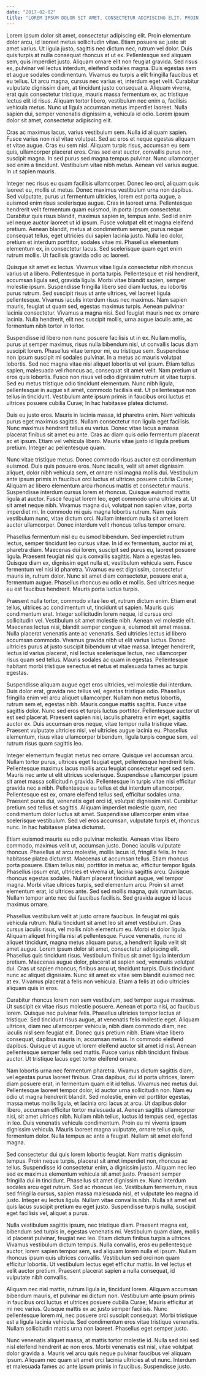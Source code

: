 ```yaml
---
date: "2017-02-02"
title: "LOREM IPSUM DOLOR SIT AMET, CONSECTETUR ADIPISCING ELIT. PROIN ELEMENTUM DOLOR ARCU, ID LAOREET METUS SOLLICITUDIN VITAE. ETIAM POSUERE AC JUSTO SIT AMET VARIUS."
---
```


Lorem ipsum dolor sit amet, consectetur adipiscing elit. Proin elementum dolor
arcu, id laoreet metus sollicitudin vitae. Etiam posuere ac justo sit amet
varius. Ut ligula justo, sagittis nec dictum nec, rutrum vel dolor. Duis quis
turpis at nulla consequat rhoncus at ut ex. Pellentesque sed aliquam sem, quis
imperdiet justo. Aliquam ornare elit non feugiat gravida. Sed risus ex, pulvinar
vel lectus interdum, eleifend sodales magna. Duis egestas sem et augue sodales
condimentum. Vivamus eu turpis a elit fringilla faucibus et eu tellus. Ut arcu
magna, cursus nec varius et, interdum eget velit. Curabitur vulputate dignissim
diam, at tincidunt justo consequat a. Aliquam viverra, erat quis consectetur
tristique, mauris massa fermentum ex, ac tristique lectus elit id risus. Aliquam
tortor libero, vestibulum nec enim a, facilisis vehicula metus. Nunc ut ligula
accumsan metus imperdiet laoreet. Nulla sapien dui, semper venenatis dignissim
a, vehicula id odio. Lorem ipsum dolor sit amet, consectetur adipiscing elit.

Cras ac maximus lacus, varius vestibulum sem. Nulla id aliquam sapien. Fusce
varius non nisl vitae volutpat. Sed ac eros et neque egestas aliquam et vitae
augue. Cras eu sem nisl. Aliquam turpis risus, accumsan eu sem quis, ullamcorper
placerat eros. Cras sed erat auctor, convallis purus non, suscipit magna. In sed
purus sed magna tempus pulvinar. Nunc ullamcorper sed enim a tincidunt.
Vestibulum vitae nibh metus. Aenean vel varius augue. In ut sapien mauris.

Integer nec risus eu quam facilisis ullamcorper. Donec leo orci, aliquam quis
laoreet eu, mollis ut metus. Donec maximus vestibulum urna non dapibus. Sed
vulputate, purus ut fermentum ultricies, lorem est porta augue, a euismod enim
risus scelerisque augue. Cras in laoreet urna. Pellentesque hendrerit velit
fermentum quam euismod, in porta ipsum consectetur. Curabitur quis risus
blandit, maximus sapien in, tempus ante. Sed id enim vel neque auctor laoreet ut
id ipsum. Fusce volutpat elit et magna eleifend pretium. Aenean blandit, metus
at condimentum semper, purus neque consequat tellus, eget ultricies dui sapien
lacinia justo. Nulla leo dolor, pretium et interdum porttitor, sodales vitae mi.
Phasellus elementum elementum ex, in consectetur lacus. Sed scelerisque quam
eget enim rutrum mollis. Ut facilisis gravida odio ac laoreet.

Quisque sit amet ex lectus. Vivamus vitae ligula consectetur nibh rhoncus varius
ut a libero. Pellentesque in porta turpis. Pellentesque et nisl hendrerit,
accumsan ligula sed, gravida ligula. Morbi vitae blandit sapien, semper molestie
ipsum. Suspendisse fringilla libero sed diam luctus, eu lobortis purus rutrum.
Sed suscipit risus ut ante ultrices, vel laoreet ligula pellentesque. Vivamus
iaculis interdum risus nec maximus. Nam sapien mauris, feugiat ut quam sed,
egestas maximus turpis. Aenean pulvinar lacinia consectetur. Vivamus a magna
nisi. Sed feugiat mauris nec ex ornare lacinia. Nulla hendrerit, elit nec
suscipit mollis, urna augue iaculis ante, ac fermentum nibh tortor in tortor.

Suspendisse id libero non nunc posuere facilisis ut in ex. Nullam mollis, purus
ut semper maximus, risus nulla bibendum nisl, ut convallis lacus diam suscipit
lorem. Phasellus vitae tempor mi, eu tristique sem. Suspendisse non ipsum
suscipit mi sodales pulvinar. In a metus ac mauris volutpat lobortis. Sed nec
magna vitae nisi aliquet lobortis ut vel ipsum. Etiam tellus sapien, malesuada
vel rhoncus ac, consequat sit amet velit. Nam pretium ut eros quis lobortis.
Fusce non risus vel odio dignissim rutrum at vitae turpis. Sed eu metus
tristique odio tincidunt elementum. Nunc nibh ligula, pellentesque in augue sit
amet, commodo facilisis est. Ut pellentesque non tellus in tincidunt. Vestibulum
ante ipsum primis in faucibus orci luctus et ultrices posuere cubilia Curae; In
hac habitasse platea dictumst.

Duis eu justo eros. Mauris in lacinia massa, id pharetra enim. Nam vehicula
purus eget maximus sagittis. Nullam consectetur non ligula eget facilisis. Nunc
maximus hendrerit tellus eu varius. Donec vitae lacus a massa placerat finibus
sit amet eu ante. Cras ac diam quis odio fermentum placerat ac et ipsum. Etiam
vel vehicula libero. Mauris vitae justo id ligula pretium pretium. Integer ac
pellentesque quam.

Nunc vitae tristique metus. Donec commodo risus auctor est condimentum euismod.
Duis quis posuere eros. Nunc iaculis, velit sit amet dignissim aliquet, dolor
nibh vehicula sem, et ornare nisl magna mollis dui. Vestibulum ante ipsum primis
in faucibus orci luctus et ultrices posuere cubilia Curae; Aliquam ac libero
elementum arcu rhoncus mattis et consectetur mauris. Suspendisse interdum cursus
lorem et rhoncus. Quisque euismod mattis ligula at auctor. Fusce feugiat lorem
leo, eget commodo urna ultricies at. Ut sit amet neque nibh. Vivamus magna dui,
volutpat non sapien vitae, porta imperdiet mi. In commodo mi quis magna lobortis
rutrum. Nam quis vestibulum nunc, vitae dictum orci. Nullam interdum nulla sit
amet lorem auctor ullamcorper. Donec interdum velit rhoncus tellus tempor
ornare.

Phasellus fermentum nisl eu euismod bibendum. Sed imperdiet rutrum lectus,
semper tincidunt leo cursus vitae. In id ex fermentum, auctor mi at, pharetra
diam. Maecenas dui lorem, suscipit sed purus eu, laoreet posuere ligula.
Praesent feugiat nisl quis convallis sagittis. Nam a egestas leo. Quisque diam
ex, dignissim eget nulla et, vestibulum vehicula sem. Fusce fermentum vel nisi
id pharetra. Vivamus eu est dignissim, consectetur mauris in, rutrum dolor. Nunc
sit amet diam consectetur, posuere erat a, fermentum augue. Phasellus rhoncus eu
odio et mollis. Sed ultrices neque eu est faucibus hendrerit. Mauris porta
luctus turpis.

Praesent nulla tortor, commodo vitae leo et, rutrum dictum enim. Etiam erat
tellus, ultrices ac condimentum ut, tincidunt ut sapien. Mauris quis condimentum
erat. Integer sollicitudin lorem neque, id cursus orci sollicitudin vel.
Vestibulum sit amet molestie nibh. Aenean vel molestie elit. Maecenas lectus
nisi, blandit semper congue a, euismod sit amet massa. Nulla placerat venenatis
ante ac venenatis. Sed ultricies lectus id libero accumsan commodo. Vivamus
gravida nibh ut elit varius luctus. Donec ultricies purus at justo suscipit
bibendum ut vitae massa. Integer hendrerit, lectus id varius placerat, nisl
lectus scelerisque lectus, nec ullamcorper risus quam sed tellus. Mauris sodales
ac quam in egestas. Pellentesque habitant morbi tristique senectus et netus et
malesuada fames ac turpis egestas.

Suspendisse aliquam augue eget eros ultricies, vel molestie dui interdum. Duis
dolor erat, gravida nec tellus vel, egestas tristique odio. Phasellus fringilla
enim vel arcu aliquet ullamcorper. Nullam non metus lobortis, rutrum sem et,
egestas nibh. Mauris congue mattis sagittis. Fusce vitae sagittis dolor. Nunc
sed eros et turpis luctus porttitor. Pellentesque auctor ut est sed placerat.
Praesent sapien nisi, iaculis pharetra enim eget, sagittis auctor ex. Duis
accumsan eros neque, vitae tempor nulla tristique vitae. Praesent vulputate
ultricies nisl, vel ultricies augue lacinia eu. Phasellus elementum, risus vitae
ullamcorper bibendum, ligula turpis congue sem, vel rutrum risus quam sagittis
leo.

Integer elementum feugiat metus nec ornare. Quisque vel accumsan arcu. Nullam
tortor purus, ultrices eget feugiat eget, pellentesque hendrerit felis.
Pellentesque maximus lacus mollis arcu feugiat consectetur eget sed sem. Mauris
nec ante ut elit ultrices scelerisque. Suspendisse ullamcorper ipsum sit amet
massa sollicitudin gravida. Pellentesque in turpis vitae nisi efficitur gravida
nec a nibh. Pellentesque eu tellus et dui interdum ullamcorper. Pellentesque est
ex, ornare eleifend tellus sed, efficitur sodales urna. Praesent purus dui,
venenatis eget orci id, volutpat dignissim nisl. Curabitur pretium sed tellus et
sagittis. Aliquam imperdiet molestie quam, nec condimentum dolor luctus sit
amet. Suspendisse ullamcorper enim vitae scelerisque vestibulum. Sed vel eros
accumsan, vulputate turpis et, rhoncus nunc. In hac habitasse platea dictumst.

Etiam euismod mauris eu odio pulvinar molestie. Aenean vitae libero commodo,
maximus velit ut, accumsan justo. Donec iaculis vulputate rhoncus. Phasellus at
arcu molestie, mollis lacus id, fringilla felis. In hac habitasse platea
dictumst. Maecenas ut accumsan tellus. Etiam rhoncus porta posuere. Etiam tellus
nisi, porttitor in metus ac, efficitur tempor ligula. Phasellus ipsum erat,
ultricies et viverra ut, lacinia sagittis arcu. Quisque rhoncus egestas sodales.
Nullam placerat tincidunt augue, vel tempor magna. Morbi vitae ultrices turpis,
sed elementum arcu. Proin sit amet elementum erat, id ultrices ante. Sed sed
mollis magna, quis rutrum lacus. Nullam tempor ante nec dui faucibus facilisis.
Sed gravida augue id lacus maximus ornare.

Phasellus vestibulum velit at justo ornare faucibus. In feugiat mi quis vehicula
rutrum. Nulla tincidunt sit amet leo sit amet vestibulum. Cras cursus iaculis
risus, vel mollis nibh elementum eu. Morbi et dolor ligula. Aliquam aliquet
fringilla nisi at pellentesque. Fusce venenatis, nunc id aliquet tincidunt,
magna metus aliquam purus, a hendrerit ligula velit sit amet augue. Lorem ipsum
dolor sit amet, consectetur adipiscing elit. Phasellus quis tincidunt risus.
Vestibulum finibus sit amet ligula interdum pretium. Maecenas augue dolor,
placerat at sapien sed, venenatis volutpat dui. Cras ut sapien rhoncus, finibus
arcu ut, tincidunt turpis. Duis tincidunt nunc ac aliquet dignissim. Nunc sit
amet ex vitae sem blandit euismod nec at ex. Vivamus placerat a felis non
vehicula. Etiam a felis at odio ultricies aliquam quis in eros.

Curabitur rhoncus lorem non sem vestibulum, sed tempor augue maximus. Ut
suscipit ex vitae risus molestie posuere. Aenean et porta nisi, ac faucibus
lorem. Quisque nec pulvinar felis. Phasellus ultricies tempor lectus at
tristique. Sed tincidunt risus augue, at venenatis felis molestie eget. Aliquam
ultrices, diam nec ullamcorper vehicula, nibh diam commodo diam, nec iaculis
nisl sem feugiat elit. Donec quis pretium nibh. Etiam vitae libero consequat,
dapibus mauris in, accumsan metus. In commodo eleifend dapibus. Quisque ut augue
ut lorem eleifend auctor sit amet id nisl. Aenean pellentesque semper felis sed
mattis. Fusce varius nibh tincidunt finibus auctor. Ut tristique lacus eget
tortor eleifend ornare.

Nam lobortis urna nec fermentum pharetra. Vivamus dictum sagittis diam, vel
egestas purus laoreet finibus. Cras dapibus, dui id porta ultrices, lorem diam
posuere erat, in fermentum quam elit id tellus. Vivamus nec metus dui.
Pellentesque laoreet tempor dolor, id auctor urna sollicitudin non. Nam eu odio
ut magna hendrerit blandit. Sed molestie, enim vel porttitor egestas, massa
metus mollis ligula, et lacinia orci lacus at arcu. Ut dapibus dolor libero,
accumsan efficitur tortor malesuada at. Aenean sagittis ullamcorper nisi, sit
amet ultrices nibh. Nullam nibh tellus, luctus id tempus sed, egestas in leo.
Duis venenatis vehicula condimentum. Proin eu mi viverra ipsum dignissim
vehicula. Mauris laoreet magna vulputate, ornare tellus quis, fermentum dolor.
Nulla tempus ac ante a feugiat. Nullam sit amet eleifend magna.

Sed consectetur dui quis lorem lobortis feugiat. Nam mattis dignissim tempus.
Proin neque turpis, placerat sit amet imperdiet non, rhoncus ac tellus.
Suspendisse id consectetur enim, a dignissim justo. Aliquam nec leo sed ex
maximus elementum vehicula sit amet justo. Praesent semper fringilla dui in
tincidunt. Phasellus sit amet dignissim ex. Nunc interdum sodales arcu eget
rutrum. Sed ac rhoncus leo. Vestibulum fermentum, risus sed fringilla cursus,
sapien massa malesuada nisl, et vulputate leo magna id justo. Integer eu lectus
ligula. Nullam vitae convallis nibh. Nulla sit amet est quis lacus suscipit
pretium eu eget justo. Suspendisse turpis nulla, suscipit eget facilisis vel,
aliquet a purus.

Nulla vestibulum sagittis ipsum, nec tristique diam. Praesent magna est,
bibendum sed turpis in, egestas venenatis mi. Vestibulum quam diam, mollis id
placerat pulvinar, feugiat nec leo. Etiam dictum finibus turpis a ultrices.
Vivamus vestibulum dictum tempus. Nulla convallis, eros eu pellentesque auctor,
lorem sapien tempor sem, sed aliquam lorem nulla et ipsum. Nullam rhoncus ipsum
quis ultrices convallis. Vestibulum sed orci non quam efficitur lobortis. Ut
vestibulum lectus eget efficitur mattis. In vel lectus et velit auctor pretium.
Praesent placerat sapien a nulla consequat, id vulputate nibh convallis.

Aliquam nec nisl mattis, rutrum ligula in, tincidunt lorem. Aliquam accumsan
bibendum mauris, et pulvinar mi dictum non. Vestibulum ante ipsum primis in
faucibus orci luctus et ultrices posuere cubilia Curae; Mauris efficitur at mi
nec varius. Quisque mattis ex ac justo semper facilisis. Nunc pellentesque lorem
mi, nec posuere orci suscipit consequat. Morbi tristique est a ligula lacinia
vehicula. Sed condimentum eros vitae tristique venenatis. Nullam sollicitudin
mattis urna non laoreet. Phasellus eget semper justo.

Nunc venenatis aliquet massa, at mattis tortor molestie id. Nulla sed nisi sed
nisl eleifend hendrerit ac non eros. Morbi venenatis est nisl, vitae volutpat
dolor gravida a. Mauris vel arcu quis neque pulvinar faucibus vel aliquam ipsum.
Aliquam nec quam sit amet orci lacinia ultricies at ut nunc. Interdum et
malesuada fames ac ante ipsum primis in faucibus. Suspendisse justo.
